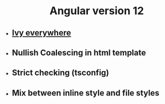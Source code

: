 
<h1 align="center">Angular version 12</h1>


- ## [Ivy everywhere](https://browserperson.medium.com/from-view-engine-to-ivy-rendering-in-angular-a81d9eb8199b) 
- ## Nullish Coalescing in html template
- ## Strict checking (tsconfig)
- ## Mix between inline style and file styles

